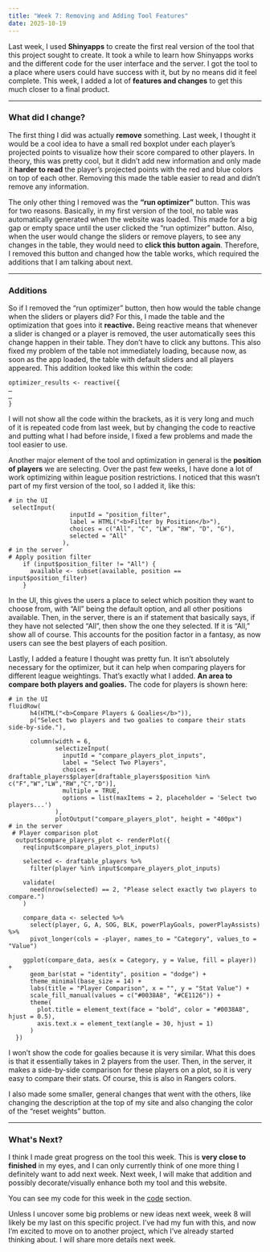 ```yaml
---
title: "Week 7: Removing and Adding Tool Features"
date: 2025-10-19
---
```


Last week, I used **Shinyapps** to create the first real version of the tool that this project sought to create. It took a while to learn how Shinyapps works and the different code for the user interface and the server. I got the tool to a place where users could have success with it, but by no means did it feel complete. This week, I added a lot of **features and changes** to get this much closer to a final product. 

---

### What did I change?

The first thing I did was actually **remove** something. Last week, I thought it would be a cool idea to have a small red boxplot under each player’s projected points to visualize how their score compared to other players. In theory, this was pretty cool, but it didn’t add new information and only made it **harder to read** the player’s projected points with the red and blue colors on top of each other. Removing this made the table easier to read and didn’t remove any information. 

The only other thing I removed was the **“run optimizer”** button. This was for two reasons. Basically, in my first version of the tool, no table was automatically generated when the website was loaded. This made for a big gap or empty space until the user clicked the “run optimizer” button. Also, when the user would change the sliders or remove players, to see any changes in the table, they would need to **click this button again**. Therefore, I removed this button and changed how the table works, which required the additions that I am talking about next.

---

### Additions
So if I removed the “run optimizer” button, then how would the table change when the sliders or players did? For this, I made the table and the optimization that goes into it **reactive.** Being reactive means that whenever a slider is changed or a player is removed, the user automatically sees this change happen in their table. They don’t have to click any buttons. This also fixed my problem of the table not immediately loading, because now, as soon as the app loaded, the table with default sliders and all players appeared. This addition looked like this within the code:
```
optimizer_results <- reactive({
…
…
}
```

I will not show all the code within the brackets, as it is very long and much of it is repeated code from last week, but by changing the code to reactive and putting what I had before inside, I fixed a few problems and made the tool easier to use.

Another major element of the tool and optimization in general is the **position of players** we are selecting. Over the past few weeks, I have done a lot of work optimizing within league position restrictions. I noticed that this wasn’t part of my first version of the tool, so I added it, like this:

```
# in the UI
 selectInput(
                 inputId = "position_filter",
                 label = HTML("<b>Filter by Position</b>"),
                 choices = c("All", "C", "LW", "RW", "D", "G"),
                 selected = "All"
               ), 
# in the server
# Apply position filter
    if (input$position_filter != "All") {
      available <- subset(available, position == input$position_filter)
    }
```

In the UI, this gives the users a place to select which position they want to choose from, with “All” being the default option, and all other positions available. Then, in the server, there is an if statement that basically says, if they have not selected “All”, then show the one they selected. If it is “All,” show all of course. This accounts for the position factor in a fantasy, as now users can see the best players of each position.

Lastly, I added a feature I thought was pretty fun. It isn’t absolutely necessary for the optimizer, but it can help when comparing players for different league weightings. That’s exactly what I added. **An area to compare both players and goalies.** The code for players is shown here:

```
# in the UI
fluidRow(
      h4(HTML("<b>Compare Players & Goalies</b>")),
      p("Select two players and two goalies to compare their stats side-by-side."),
      
      column(width = 6,
             selectizeInput(
               inputId = "compare_players_plot_inputs",
               label = "Select Two Players",
               choices = draftable_players$player[draftable_players$position %in% c("F","W","LW","RW","C","D")],
               multiple = TRUE,
               options = list(maxItems = 2, placeholder = 'Select two players...')
             ),
             plotOutput("compare_players_plot", height = "400px")
# in the server
 # Player comparison plot
  output$compare_players_plot <- renderPlot({
    req(input$compare_players_plot_inputs)
    
    selected <- draftable_players %>%
      filter(player %in% input$compare_players_plot_inputs)
    
    validate(
      need(nrow(selected) == 2, "Please select exactly two players to compare.")
    )
    
    compare_data <- selected %>%
      select(player, G, A, SOG, BLK, powerPlayGoals, powerPlayAssists) %>%
      pivot_longer(cols = -player, names_to = "Category", values_to = "Value")
    
    ggplot(compare_data, aes(x = Category, y = Value, fill = player)) +
      geom_bar(stat = "identity", position = "dodge") +
      theme_minimal(base_size = 14) +
      labs(title = "Player Comparison", x = "", y = "Stat Value") +
      scale_fill_manual(values = c("#0038A8", "#CE1126")) +
      theme(
        plot.title = element_text(face = "bold", color = "#0038A8", hjust = 0.5),
        axis.text.x = element_text(angle = 30, hjust = 1)
      )
  })
```

I won’t show the code for goalies because it is very similar. What this does is that it essentially takes in 2 players from the user. Then, in the server, it makes a side-by-side comparison for these players on a plot, so it is very easy to compare their stats. Of course, this is also in Rangers colors.

I also made some smaller, general changes that went with the others, like changing the description at the top of my site and also changing the color of the “reset weights” button.

---

### What's Next?

I think I made great progress on the tool this week. This is **very close to finished** in my eyes, and I can only currently think of one more thing I definitely want to add next week. Next week, I will make that addition and possibly decorate/visually enhance both my tool and this website.

You can see my code for this week in the [code](https://henrylange.github.io/fantasy-nhl-optimizer/code/) section.

Unless I uncover some big problems or new ideas next week, week 8 will likely be my last on this specific project. I’ve had my fun with this, and now I’m excited to move on to another project, which I’ve already started thinking about. I will share more details next week.
